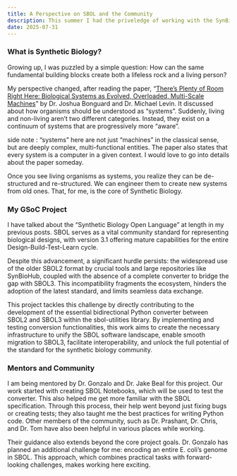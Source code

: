 ```yaml
---
title: A Perspective on SBOL and the Community
description: This summer I had the priveledge of working with the SynBioDex Community, as a Google Summer of Code contributor. I am still new to this community and it's offerings. With this blog, I want to share my journey.
date: 2025-07-31
---
```


### What is Synthetic Biology?

Growing up, I was puzzled by a simple question: How can the same fundamental building blocks create both a lifeless rock and a living person?

My perspective changed, after reading the paper, &ldquo;[There’s Plenty of Room Right Here: Biological Systems as Evolved, Overloaded, Multi-Scale Machines](https://www.mdpi.com/2313-7673/8/1/110)&rdquo; by Dr. Joshua Bonguard and Dr. Michael Levin. It discussed about how organisms should be understood as &ldquo;systems&rdquo;. Suddenly, living and non-living aren&rsquo;t two different categories. Instead, they exist on a continuum of systems that are progressively more &ldquo;aware&rdquo;.

side note :  &ldquo;systems&rdquo; here are not just &ldquo;machines&rdquo; in the classical sense, but are deeply complex, multi-functional entities. The paper also states that every system is a computer in a given context. I would love to go into details about the paper someday.

Once you see living organisms as systems, you realize they can be de-structured and re-structured. We can engineer them to create new systems from old ones.
That, for me, is the core of Synthetic Biology.



### My GSoC Project

I have talked about the &ldquo;Synthetic Biology Open Language&rdquo; at length in my previous posts. SBOL serves as a vital community standard for representing biological designs, with version 3.1 offering mature capabilities for the entire Design-Build-Test-Learn cycle.

Despite this advancement, a significant hurdle persists: the widespread use of the older SBOL2 format by crucial tools and large repositories like SynBioHub, coupled with the absence of a complete converter to bridge the gap with SBOL3. This incompatibility fragments the ecosystem, hinders the adoption of the latest standard, and limits seamless data exchange.

This project tackles this challenge by directly contributing to the development of the essential bidirectional Python converter between SBOL2 and SBOL3 within the sbol-utilities library. By implementing and testing conversion functionalities, this work aims to create the necessary infrastructure to unify the SBOL software landscape, enable smooth migration to SBOL3, facilitate interoperability, and unlock the full potential of the standard for the synthetic biology community.


### Mentors and Community

I am being mentored by Dr. Gonzalo and Dr. Jake Beal for this project. Our work started with creating SBOL Notebooks, which will be used to test the converter. This also helped me get more familiar with the SBOL specification. Through this process, their help went beyond just fixing bugs or creating tests; they also taught me the best practices for writing Python code. Other members of the community, such as Dr. Prashant, Dr. Chris, and Dr. Tom have also been helpful in various places while working.

Their guidance also extends beyond the core project goals. Dr. Gonzalo has planned an additional challenge for me: encoding an entire E. coli&rsquo;s genome in SBOL.
This approach, which combines practical tasks with forward-looking challenges, makes working here exciting.

